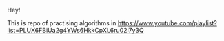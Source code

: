 Hey!

This is repo of practising algorithms in https://www.youtube.com/playlist?list=PLUX6FBiUa2g4YWs6HkkCpXL6ru02i7y3Q
